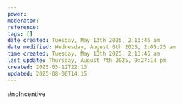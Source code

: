 ```yaml
---
power: 
moderator: 
reference: 
tags: []
date created: Tuesday, May 13th 2025, 2:13:46 am
date modified: Wednesday, August 6th 2025, 2:05:25 am
time created: Tuesday, May 13th 2025, 2:13:46 am
last update: Thursday, August 7th 2025, 9:27:14 pm
created: 2025-05-12T22:13
updated: 2025-08-06T14:15
---
```

#noIncentive 